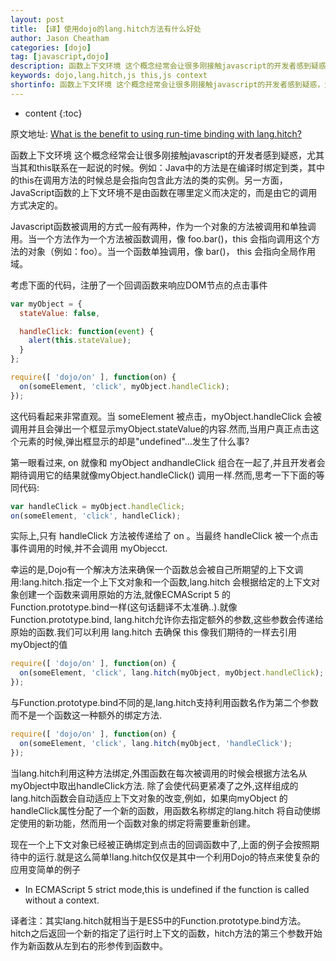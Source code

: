 ```yaml
---
layout: post
title: 【译】使用dojo的lang.hitch方法有什么好处
author: Jason Cheatham
categories: [dojo]
tag: [javascript,dojo]
description: 函数上下文环境 这个概念经常会让很多刚接触javascript的开发者感到疑惑，尤其当其和this联系在一起说的时候。例如：Java 中的方法是在编译时绑定到类，其中的this在调用方法的时候总是会指向包含此方法的类的实例。
keywords: dojo,lang.hitch,js this,js context
shortinfo: 函数上下文环境 这个概念经常会让很多刚接触javascript的开发者感到疑惑，尤其当其和this联系在一起说的时候。例如：Java 中的方法是在编译时绑定到类，其中的this在调用方法的时候总是会指向包含此方法的类的实例。
---
```


* content
{:toc}

原文地址: [What is the benefit to using run-time binding with lang.hitch?](https://www.sitepen.com/blog/2013/09/25/dojo-faq-what-is-the-benefit-to-using-run-time-binding-with-lang-hitch/?utm_source=tuicool)

函数上下文环境 这个概念经常会让很多刚接触javascript的开发者感到疑惑，尤其当其和this联系在一起说的时候。例如：Java中的方法是在编译时绑定到类，其中的this在调用方法的时候总是会指向包含此方法的类的实例。另一方面，JavaScript函数的上下文环境不是由函数在哪里定义而决定的，而是由它的调用方式决定的。



Javascript函数被调用的方式一般有两种，作为一个对象的方法被调用和单独调用。当一个方法作为一个方法被函数调用，像 foo.bar()，this 会指向调用这个方法的对象（例如：foo）。当一个函数单独调用，像 bar()， this  会指向全局作用域。

考虑下面的代码，注册了一个回调函数来响应DOM节点的点击事件

```js
var myObject = {
  stateValue: false,

  handleClick: function(event) {
    alert(this.stateValue);
  }
};

require([ 'dojo/on' ], function(on) {
  on(someElement, 'click', myObject.handleClick);
});
```

这代码看起来非常直观。当 someElement 被点击，myObject.handleClick 会被调用并且会弹出一个框显示myObject.stateValue的内容.然而,当用户真正点击这个元素的时候,弹出框显示的却是"undefined"...发生了什么事?

第一眼看过来, on  就像和 myObject andhandleClick 组合在一起了,并且开发者会期待调用它的结果就像myObject.handleClick() 调用一样.然而,思考一下下面的等同代码:

```js
var handleClick = myObject.handleClick;
on(someElement, 'click', handleClick);
```

实际上,只有 handleClick 方法被传递给了 on 。当最终 handleClick 被一个点击事件调用的时候,并不会调用  myObjecct.

幸运的是,Dojo有一个解决方法来确保一个函数总会被自己所期望的上下文调用:lang.hitch.指定一个上下文对象和一个函数,lang.hitch 会根据给定的上下文对象创建一个函数来调用原始的方法,就像ECMAScript 5 的Function.prototype.bind一样(这句话翻译不太准确..).就像Function.prototype.bind,  lang.hitch允许你去指定额外的参数,这些参数会传递给原始的函数.我们可以利用 lang.hitch 去确保 this 像我们期待的一样去引用myObject的值

```js
require([ 'dojo/on' ], function(on) {
  on(someElement, 'click', lang.hitch(myObject, myObject.handleClick);
});
```

与Function.prototype.bind不同的是,lang.hitch支持利用函数名作为第二个参数而不是一个函数这一种额外的绑定方法.

```js
require([ 'dojo/on' ], function(on) {
  on(someElement, 'click', lang.hitch(myObject, 'handleClick');
});
```

当lang.hitch利用这种方法绑定,外围函数在每次被调用的时候会根据方法名从myObject中取出handleClick方法. 除了会使代码更紧凑了之外,这样组成的lang.hitch函数会自动适应上下文对象的改变,例如，如果向myObject 的handleClick属性分配了一个新的函数，用函数名称绑定的lang.hitch 将自动使绑定使用的新功能，然而用一个函数对象的绑定将需要重新创建。

现在一个上下文对象已经被正确绑定到点击的回调函数中了,上面的例子会按照期待中的运行.就是这么简单!lang.hitch仅仅是其中一个利用Dojo的特点来使复杂的应用变简单的例子
* In ECMAScript 5 strict mode,this is undefined if the function is called without a context.

译者注：其实lang.hitch就相当于是ES5中的Function.prototype.bind方法。hitch之后返回一个新的指定了运行时上下文的函数，hitch方法的第三个参数开始作为新函数从左到右的形参传到函数中。